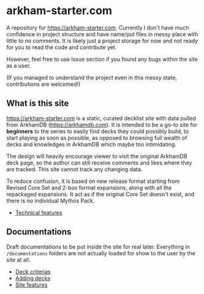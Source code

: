 # arkham-starter.com

A repository for https://arkham-starter.com. Currently I don't have much confidence in project structure and have name/put files in messy place with little to no comments. It is likely just a project storage for now and not ready for you to read the code and contribute yet.

However, feel free to use Issue section if you found any bugs within the site as a user.

(If you managed to understand the project even in this messy state, contributions are welcomed!)

## What is this site

https://arkham-starter.com is a static, curated decklist site with data pulled from ArkhamDB (https://arkhamdb.com). It is intended to be a go-to site for **beginners** to the series to easily find decks they could possibly build, to start playing as soon as possible, as opposed to browsing full wealth of decks and knowledges in ArkhamDB which maybe too intimidating.

The design will heavily encourage viewer to visit the original ArkhamDB deck page, so the author can still receive comments and likes where they are tracked. This site cannot track any changing data.

To reduce confusion, it is based on new release format starting from Revised Core Set and 2-box format expansions, along with all the repackaged expansions. It act as if the original Core Set doesn't exist, and there is no individual Mythos Pack.

- [Technical features](./documentations/technical-features.md)

## Documentations

Draft documentations to be put inside the site for real later. Everything in `/documentations` folders are not actually loaded for show to the user by the site at all.

- [Deck criterias](./documentations/deck-criterias.md)
- [Adding decks](./documentations/adding-decks.md)
- [Site features](./documentations/site-features.md)
